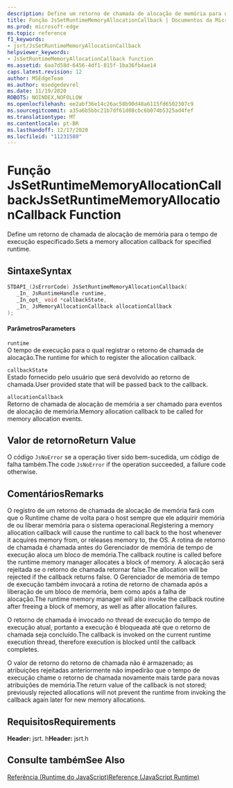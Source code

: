 ```yaml
---
description: Define um retorno de chamada de alocação de memória para o tempo de execução especificado.
title: Função JsSetRuntimeMemoryAllocationCallback | Documentos da Microsoft
ms.prod: microsoft-edge
ms.topic: reference
f1_keywords:
- jsrt/JsSetRuntimeMemoryAllocationCallback
helpviewer_keywords:
- JsSetRuntimeMemoryAllocationCallback function
ms.assetid: 6aa7d58d-6456-4df1-815f-1ba36fb4ae14
caps.latest.revision: 12
author: MSEdgeTeam
ms.author: msedgedevrel
ms.date: 11/19/2020
ROBOTS: NOINDEX,NOFOLLOW
ms.openlocfilehash: ee2abf36e14c26ac58b90d48a6115fd6502307c9
ms.sourcegitcommit: a35a6b5bbc21b7df61d08cbc6b074b5325ad4fef
ms.translationtype: MT
ms.contentlocale: pt-BR
ms.lasthandoff: 12/17/2020
ms.locfileid: "11231580"
---
```

# <span data-ttu-id="70728-103">Função JsSetRuntimeMemoryAllocationCallback</span><span class="sxs-lookup"><span data-stu-id="70728-103">JsSetRuntimeMemoryAllocationCallback Function</span></span>

<span data-ttu-id="70728-104">Define um retorno de chamada de alocação de memória para o tempo de execução especificado.</span><span class="sxs-lookup"><span data-stu-id="70728-104">Sets a memory allocation callback for specified runtime.</span></span>  
  
## <span data-ttu-id="70728-105">Sintaxe</span><span class="sxs-lookup"><span data-stu-id="70728-105">Syntax</span></span>  
  
```cpp  
STDAPI_(JsErrorCode) JsSetRuntimeMemoryAllocationCallback(  
   _In_ JsRuntimeHandle runtime,  
   _In_opt_ void *callbackState,  
   _In_ JsMemoryAllocationCallback allocationCallback  
);  
```  
  
#### <span data-ttu-id="70728-106">Parâmetros</span><span class="sxs-lookup"><span data-stu-id="70728-106">Parameters</span></span>  
 `runtime`  
 <span data-ttu-id="70728-107">O tempo de execução para o qual registrar o retorno de chamada de alocação.</span><span class="sxs-lookup"><span data-stu-id="70728-107">The runtime for which to register the allocation callback.</span></span>  
  
 `callbackState`  
 <span data-ttu-id="70728-108">Estado fornecido pelo usuário que será devolvido ao retorno de chamada.</span><span class="sxs-lookup"><span data-stu-id="70728-108">User provided state that will be passed back to the callback.</span></span>  
  
 `allocationCallback`  
 <span data-ttu-id="70728-109">Retorno de chamada de alocação de memória a ser chamado para eventos de alocação de memória.</span><span class="sxs-lookup"><span data-stu-id="70728-109">Memory allocation callback to be called for memory allocation events.</span></span>  
  
## <span data-ttu-id="70728-110">Valor de retorno</span><span class="sxs-lookup"><span data-stu-id="70728-110">Return Value</span></span>  
 <span data-ttu-id="70728-111">O código `JsNoError` se a operação tiver sido bem-sucedida, um código de falha também.</span><span class="sxs-lookup"><span data-stu-id="70728-111">The code `JsNoError` if the operation succeeded, a failure code otherwise.</span></span>  
  
## <span data-ttu-id="70728-112">Comentários</span><span class="sxs-lookup"><span data-stu-id="70728-112">Remarks</span></span>  
 <span data-ttu-id="70728-113">O registro de um retorno de chamada de alocação de memória fará com que o Runtime chame de volta para o host sempre que ele adquirir memória de ou liberar memória para o sistema operacional.</span><span class="sxs-lookup"><span data-stu-id="70728-113">Registering a memory allocation callback will cause the runtime to call back to the host whenever it acquires memory from, or releases memory to, the OS.</span></span> <span data-ttu-id="70728-114">A rotina de retorno de chamada é chamada antes do Gerenciador de memória de tempo de execução aloca um bloco de memória.</span><span class="sxs-lookup"><span data-stu-id="70728-114">The callback routine is called before the runtime memory manager allocates a block of memory.</span></span> <span data-ttu-id="70728-115">A alocação será rejeitada se o retorno de chamada retornar false.</span><span class="sxs-lookup"><span data-stu-id="70728-115">The allocation will be rejected if the callback returns false.</span></span> <span data-ttu-id="70728-116">O Gerenciador de memória de tempo de execução também invocará a rotina de retorno de chamada após a liberação de um bloco de memória, bem como após a falha de alocação.</span><span class="sxs-lookup"><span data-stu-id="70728-116">The runtime memory manager will also invoke the callback routine after freeing a block of memory, as well as after allocation failures.</span></span>  
  
 <span data-ttu-id="70728-117">O retorno de chamada é invocado no thread de execução do tempo de execução atual, portanto a execução é bloqueada até que o retorno de chamada seja concluído.</span><span class="sxs-lookup"><span data-stu-id="70728-117">The callback is invoked on the current runtime execution thread, therefore execution is blocked until the callback completes.</span></span>  
  
 <span data-ttu-id="70728-118">O valor de retorno do retorno de chamada não é armazenado; as atribuições rejeitadas anteriormente não impedirão que o tempo de execução chame o retorno de chamada novamente mais tarde para novas atribuições de memória.</span><span class="sxs-lookup"><span data-stu-id="70728-118">The return value of the callback is not stored; previously rejected allocations will not prevent the runtime from invoking the callback again later for new memory allocations.</span></span>  
  
## <span data-ttu-id="70728-119">Requisitos</span><span class="sxs-lookup"><span data-stu-id="70728-119">Requirements</span></span>  
 <span data-ttu-id="70728-120">**Header:** jsrt. h</span><span class="sxs-lookup"><span data-stu-id="70728-120">**Header:** jsrt.h</span></span>  
  
## <span data-ttu-id="70728-121">Consulte também</span><span class="sxs-lookup"><span data-stu-id="70728-121">See Also</span></span>  
 [<span data-ttu-id="70728-122">Referência (Runtime do JavaScript)</span><span class="sxs-lookup"><span data-stu-id="70728-122">Reference (JavaScript Runtime)</span></span>](../chakra-hosting/reference-javascript-runtime.md)
